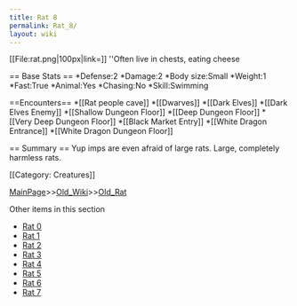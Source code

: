 ```yaml
---
title: Rat 8
permalink: Rat_8/
layout: wiki
---
```

[[File:rat.png|100px|link=]] ''Often live in chests, eating cheese

== Base Stats ==
*Defense:2
*Damage:2
*Body size:Small
*Weight:1
*Fast:True
*Animal:Yes
*Chasing:No
*Skill:Swimming

==Encounters==
*[[Rat people cave]]
*[[Dwarves]]
*[[Dark Elves]]
*[[Dark Elves Enemy]]
*[[Shallow Dungeon Floor]]
*[[Deep Dungeon Floor]]
*[[Very Deep Dungeon Floor]]
*[[Black Market Entry]]
*[[White Dragon Entrance]]
*[[White Dragon Dungeon Floor]]

== Summary ==
Yup imps are even afraid of large rats. Large, completely harmless rats. 

[[Category: Creatures]]

[MainPage](/keeperrl_wiki/ "wikilink")>>[Old_Wiki](/keeperrl_wiki/Old_Wiki "wikilink")>>[Old_Rat](/keeperrl_wiki/Old_Rat "wikilink")

Other items in this section
-    [Rat 0](/keeperrl_wiki/Rat_0 "wikilink")
-    [Rat 1](/keeperrl_wiki/Rat_1 "wikilink")
-    [Rat 2](/keeperrl_wiki/Rat_2 "wikilink")
-    [Rat 3](/keeperrl_wiki/Rat_3 "wikilink")
-    [Rat 4](/keeperrl_wiki/Rat_4 "wikilink")
-    [Rat 5](/keeperrl_wiki/Rat_5 "wikilink")
-    [Rat 6](/keeperrl_wiki/Rat_6 "wikilink")
-    [Rat 7](/keeperrl_wiki/Rat_7 "wikilink")
